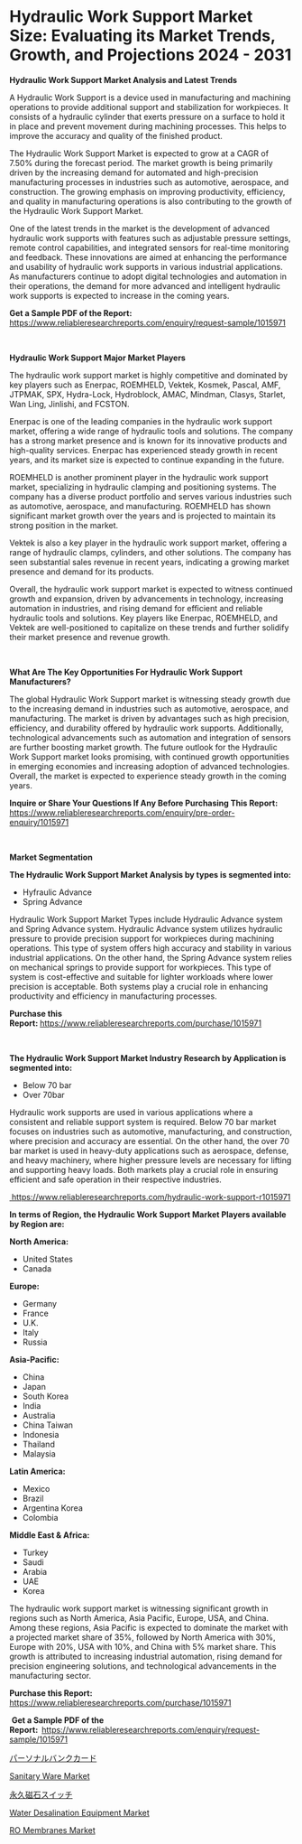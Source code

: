 <p><h1>Hydraulic Work Support Market Size: Evaluating its Market Trends, Growth, and Projections 2024 - 2031</h1></p><p><strong>Hydraulic Work Support Market Analysis and Latest Trends</strong></p>
<p><p>A Hydraulic Work Support is a device used in manufacturing and machining operations to provide additional support and stabilization for workpieces. It consists of a hydraulic cylinder that exerts pressure on a surface to hold it in place and prevent movement during machining processes. This helps to improve the accuracy and quality of the finished product.</p><p>The Hydraulic Work Support Market is expected to grow at a CAGR of 7.50% during the forecast period. The market growth is being primarily driven by the increasing demand for automated and high-precision manufacturing processes in industries such as automotive, aerospace, and construction. The growing emphasis on improving productivity, efficiency, and quality in manufacturing operations is also contributing to the growth of the Hydraulic Work Support Market.</p><p>One of the latest trends in the market is the development of advanced hydraulic work supports with features such as adjustable pressure settings, remote control capabilities, and integrated sensors for real-time monitoring and feedback. These innovations are aimed at enhancing the performance and usability of hydraulic work supports in various industrial applications. As manufacturers continue to adopt digital technologies and automation in their operations, the demand for more advanced and intelligent hydraulic work supports is expected to increase in the coming years.</p></p>
<p><strong>Get a Sample PDF of the Report:&nbsp;</strong> <a href="https://www.reliableresearchreports.com/enquiry/request-sample/1015971">https://www.reliableresearchreports.com/enquiry/request-sample/1015971</a></p>
<p>&nbsp;</p>
<p><strong>Hydraulic Work Support Major Market Players</strong></p>
<p><p>The hydraulic work support market is highly competitive and dominated by key players such as Enerpac, ROEMHELD, Vektek, Kosmek, Pascal, AMF, JTPMAK, SPX, Hydra-Lock, Hydroblock, AMAC, Mindman, Clasys, Starlet, Wan Ling, Jinlishi, and FCSTON. </p><p>Enerpac is one of the leading companies in the hydraulic work support market, offering a wide range of hydraulic tools and solutions. The company has a strong market presence and is known for its innovative products and high-quality services. Enerpac has experienced steady growth in recent years, and its market size is expected to continue expanding in the future.</p><p>ROEMHELD is another prominent player in the hydraulic work support market, specializing in hydraulic clamping and positioning systems. The company has a diverse product portfolio and serves various industries such as automotive, aerospace, and manufacturing. ROEMHELD has shown significant market growth over the years and is projected to maintain its strong position in the market.</p><p>Vektek is also a key player in the hydraulic work support market, offering a range of hydraulic clamps, cylinders, and other solutions. The company has seen substantial sales revenue in recent years, indicating a growing market presence and demand for its products.</p><p>Overall, the hydraulic work support market is expected to witness continued growth and expansion, driven by advancements in technology, increasing automation in industries, and rising demand for efficient and reliable hydraulic tools and solutions. Key players like Enerpac, ROEMHELD, and Vektek are well-positioned to capitalize on these trends and further solidify their market presence and revenue growth.</p></p>
<p>&nbsp;</p>
<p><strong>What Are The Key Opportunities For Hydraulic Work Support Manufacturers?</strong></p>
<p><p>The global Hydraulic Work Support market is witnessing steady growth due to the increasing demand in industries such as automotive, aerospace, and manufacturing. The market is driven by advantages such as high precision, efficiency, and durability offered by hydraulic work supports. Additionally, technological advancements such as automation and integration of sensors are further boosting market growth. The future outlook for the Hydraulic Work Support market looks promising, with continued growth opportunities in emerging economies and increasing adoption of advanced technologies. Overall, the market is expected to experience steady growth in the coming years.</p></p>
<p><strong>Inquire or Share Your Questions If Any Before Purchasing This Report:</strong> <a href="https://www.reliableresearchreports.com/enquiry/pre-order-enquiry/1015971">https://www.reliableresearchreports.com/enquiry/pre-order-enquiry/1015971</a></p>
<p>&nbsp;</p>
<p><strong>Market Segmentation</strong></p>
<p><strong>The Hydraulic Work Support Market Analysis by types is segmented into:</strong></p>
<p><ul><li>Hyfraulic Advance</li><li>Spring Advance</li></ul></p>
<p><p>Hydraulic Work Support Market Types include Hydraulic Advance system and Spring Advance system. Hydraulic Advance system utilizes hydraulic pressure to provide precision support for workpieces during machining operations. This type of system offers high accuracy and stability in various industrial applications. On the other hand, the Spring Advance system relies on mechanical springs to provide support for workpieces. This type of system is cost-effective and suitable for lighter workloads where lower precision is acceptable. Both systems play a crucial role in enhancing productivity and efficiency in manufacturing processes.</p></p>
<p><strong>Purchase this Report:&nbsp;</strong><a href="https://www.reliableresearchreports.com/purchase/1015971">https://www.reliableresearchreports.com/purchase/1015971</a></p>
<p>&nbsp;</p>
<p><strong>The Hydraulic Work Support Market Industry Research by Application is segmented into:</strong></p>
<p><ul><li>Below 70 bar</li><li>Over 70bar</li></ul></p>
<p><p>Hydraulic work supports are used in various applications where a consistent and reliable support system is required. Below 70 bar market focuses on industries such as automotive, manufacturing, and construction, where precision and accuracy are essential. On the other hand, the over 70 bar market is used in heavy-duty applications such as aerospace, defense, and heavy machinery, where higher pressure levels are necessary for lifting and supporting heavy loads. Both markets play a crucial role in ensuring efficient and safe operation in their respective industries.</p></p>
<p><a href="https://www.reliableresearchreports.com/hydraulic-work-support-r1015971">&nbsp;https://www.reliableresearchreports.com/hydraulic-work-support-r1015971</a></p>
<p><strong>In terms of Region, the Hydraulic Work Support Market Players available by Region are:</strong></p>
<p>
    <p> <strong> North America: </strong>
        <ul>
            <li>United States</li>
            <li>Canada</li>
        </ul>
        </p> 
    <p> <strong> Europe: </strong>
        <ul>
            <li>Germany</li>
            <li>France</li>
            <li>U.K.</li>
            <li>Italy</li>
            <li>Russia</li>
        </ul>
        </p> 
    <p> <strong> Asia-Pacific: </strong>
        <ul>
            <li>China</li>
            <li>Japan</li>
            <li>South Korea</li>
            <li>India</li>
            <li>Australia</li>
            <li>China Taiwan</li>
            <li>Indonesia</li>
            <li>Thailand</li>
            <li>Malaysia</li>
        </ul>
        </p> 
    <p> <strong> Latin America: </strong>
        <ul>
            <li>Mexico</li>
            <li>Brazil</li>
            <li>Argentina Korea</li>
            <li>Colombia</li>
        </ul>
        </p> 
    <p> <strong> Middle East & Africa: </strong>
        <ul>
            <li>Turkey</li>
            <li>Saudi</li>
            <li>Arabia</li>
            <li>UAE</li>
            <li>Korea</li>
        </ul>
    </p>
    </p>
<p><p>The hydraulic work support market is witnessing significant growth in regions such as North America, Asia Pacific, Europe, USA, and China. Among these regions, Asia Pacific is expected to dominate the market with a projected market share of 35%, followed by North America with 30%, Europe with 20%, USA with 10%, and China with 5% market share. This growth is attributed to increasing industrial automation, rising demand for precision engineering solutions, and technological advancements in the manufacturing sector.</p></p>
<p><strong>Purchase this Report: </strong><a href="https://www.reliableresearchreports.com/purchase/1015971">https://www.reliableresearchreports.com/purchase/1015971</a></p>
<p>&nbsp;<strong>Get a Sample PDF of the Report:&nbsp;&nbsp;</strong><a href="https://www.reliableresearchreports.com/enquiry/request-sample/1015971">https://www.reliableresearchreports.com/enquiry/request-sample/1015971</a></p>
<p><strong></strong></p>
<p><p><a href="https://github.com/EmoryYundt1935/Market-Research-Report-List-1/blob/main/583559120914.md">パーソナルバンクカード</a></p><p><a href="https://github.com/dx0328/Market-Research-Report-List-2/blob/main/sanitary-ware-market.md">Sanitary Ware Market</a></p><p><a href="https://github.com/mcbeesbxa270/Market-Research-Report-List-1/blob/main/286682020913.md">永久磁石スイッチ</a></p><p><a href="https://github.com/Glendatilghmankmgz0rbhwpy/Market-Research-Report-List-2/blob/main/water-desalination-equipment-market.md">Water Desalination Equipment Market</a></p><p><a href="https://issuu.com/reportprime-2/docs/ro-membranes-market-size-2030.pptx">RO Membranes Market</a></p></p>